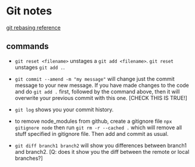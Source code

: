 # Git notes

[git rebasing reference](https://www.git-tower.com/learn/git/ebook/en/desktop-gui/advanced-topics/rebase#start)

## commands

- ```git reset <filename>``` unstages a ```git add <filename>```. 
```git reset``` unstages ```git add .```.

- ```git commit --amend -m "my message"``` will change just the commit message to your new message. If you have made changes to the code and
do ```git add .``` first, followed by the command above, then it will overwrite your previous commit with this one. [CHECK THIS IS TRUE!]

- ```git log``` shows you your commit history.

- to remove node_modules from github, create a gitignore file
```npx gitignore node```
then run
```git rm -r --cached .```
which will remove all stuff
specified in gitignore file.
Then add and commit as usual.

- ```git diff branch1 branch2``` will show you differences between branch1 and branch2. [Q: does it show you the diff between the remote or local branches?]